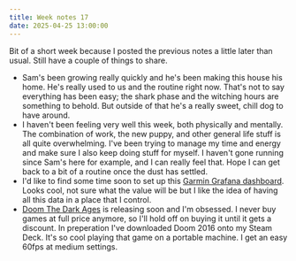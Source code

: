 ```yaml
---
title: Week notes 17
date: 2025-04-25 13:00:00
---
```


Bit of a short week because I posted the previous notes a little later than usual. Still have a couple of things to share.

- Sam's been growing really quickly and he's been making this house his home. He's really used to us and the routine right now. That's not to say everything has been easy; the shark phase and the witching hours are something to behold. But outside of that he's a really sweet, chill dog to have around.
- I haven't been feeling very well this week, both physically and mentally. The combination of work, the new puppy, and other general life stuff is all quite overwhelming. I've been trying to manage my time and energy and make sure I also keep doing stuff for myself. I haven't gone running since Sam's here for example, and I can really feel that. Hope I can get back to a bit of a routine once the dust has settled.
- I'd like to find some time soon to set up this [Garmin Grafana dashboard](https://github.com/arpanghosh8453/garmin-grafana). Looks cool, not sure what the value will be but I like the idea of having all this data in a place that I control.
- [Doom The Dark Ages](https://doom.bethesda.net/en-EU/the-dark-ages) is releasing soon and I'm obsessed. I never buy games at full price anymore, so I'll hold off on buying it until it gets a discount. In preperation I've downloaded Doom 2016 onto my Steam Deck. It's so cool playing that game on a portable machine. I get an easy 60fps at medium settings.
